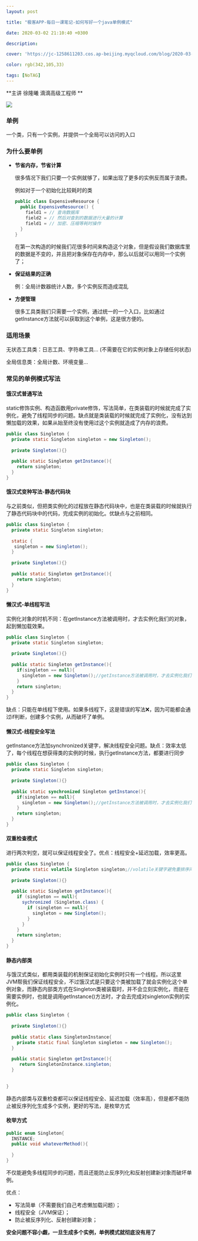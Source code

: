 ```yaml
---
layout: post

title: "极客APP-每日一课笔记-如何写好一个java单例模式"

date: 2020-03-02 21:10:40 +0300

description:  

cover: 'https://jc-1258611203.cos.ap-beijing.myqcloud.com/blog/2020-03-09-WX20200309-230120%402x.png'

color: rgb(342,105,33)

tags: [NoTAG]
---
```


**主讲 徐隆曦 滴滴高级工程师 **

![](https://jc-1258611203.cos.ap-beijing.myqcloud.com/blog/2020-03-09-WX20200309-230120%402x.png)

### 单例

一个类，只有一个实例，并提供一个全局可以访问的入口

### 为什么要单例

- **节省内存，节省计算**

  很多情况下我们只要一个实例就够了，如果出现了更多的实例反而属于浪费。

  例如对于一个初始化比较耗时的类

  ```java
  public class ExpensiveResource {
    public ExpensiveResource() {
      field1 = // 查询数据库
      field2 = // 然后对查到的数据进行大量的计算
      field1 = // 加密、压缩等耗时操作
    }
  }
  ```

  在第一次构造的时候我们花很多时间来构造这个对象，但是假设我们数据库里的数据是不变的，并且把对象保存在内存中，那么以后就可以用同一个实例了；

- **保证结果的正确**

  例：全局计数器统计人数，多个实例反而造成混乱

- **方便管理**

  很多工具类我们只需要一个实例，通过统一的一个入口，比如通过getInstance方法就可以获取到这个单例，这是很方便的。

### 适用场景

无状态工具类：日志工具、字符串工具... (不需要在它的实例对象上存储任何状态)

全局信息类：全局计数、环境变量... 

### 常见的单例模式写法

#### 饿汉式普通写法

static修饰实例、构造函数用private修饰，写法简单，在类装载的时候就完成了实例化，避免了线程同步的问题。缺点就是类装载的时候就完成了实例化，没有达到懒加载的效果，如果从始至终没有使用过这个实例就造成了内存的浪费。

```java
public class Singleton {
  private static Singleton singleton = new Singleton();
  
  private Singleton(){}
  
  public static Singleton getInstance(){
    return singleton;
  }
}
```

#### 饿汉式变种写法-静态代码块

与之前类似，但把类实例化的过程放在静态代码块中，也是在类装载的时候就执行了静态代码块中的代码，完成实例的初始化。优缺点与之前相同。

```java
public class Singleton {
  private static Singleton singleton;
  
  static {
   singleton = new Singleton();
  }
  
  private Singleton(){}
  
  public static Singleton getInstance(){
    return singleton;
  }
}
```

#### 懒汉式-单线程写法

实例化对象的时机不同：在getInstance方法被调用时，才去实例化我们的对象，起到懒加载效果。

```java
public class Singleton {
  private static Singleton singleton;
  
  private Singleton(){}
  
  public static Singleton getInstance(){
    if(singleton == null){
      singleton = new Singleton();//getInstance方法被调用时，才去实例化我们的对象
    }
    return singleton;
  }
}
```

缺点：只能在单线程下使用。如果多线程下，这是错误的写法❌，因为可能都会通过if判断，创建多个实例，从而破坏了单例。

#### 懒汉式-线程安全写法

getInstance方法加synchronized关键字，解决线程安全问题。缺点：效率太低了，每个线程在想获得类的实例的时候，执行getInstance方法，都要进行同步

```java
public class Singleton {
  private static Singleton singleton;
  
  private Singleton(){}
  
  public static synchronized Singleton getInstance(){
    if(singleton == null){
      singleton = new Singleton();//getInstance方法被调用时，才去实例化我们的对象
    }
    return singleton;
  }
}
```

#### 双重检查模式

进行两次判空，就可以保证线程安全了。优点：线程安全+延迟加载，效率更高。

```java
public class Singleton {
  private static volatile Singleton singleton;//volatile关键字避免重排序问题
  
  private Singleton(){}
  
  public static Singleton getInstance(){
    if (singleton == null){
      sychronized (Singleton.class) {
        if (singleton == null){
          singleton = new Singleton();
        }
      }
    }
    return singleton;
  }
}
```

#### 静态内部类

与饿汉式类似，都用类装载的机制保证初始化实例时只有一个线程。所以这里JVM帮我们保证线程安全，不过饿汉式是只要这个类被加载了就会实例化这个单例对象，而静态内部类方式在Singleton类被装载时，并不会立刻实例化，而是在需要实例时，也就是调用getInstance()方法时，才会去完成对singleton实例的实例化。

```java
public class Singleton {
  
  private Singleton(){}
  
  public static class SingletonInstance{
    private static final Singleton singleton = new Singleton();
  }
  
  public static Singleton getInstance(){
     return SingletonInstance.singleton;
  }
   
  
}
```



静态内部类与双重检查都可以保证线程安全、延迟加载（效率高），但是都不能防止被反序列化生成多个实例，更好的写法，是枚举方式

#### 枚举方式

```java
public enum Singleton{
  INSTANCE;
  public void whateverMethod(){
    
  }
}
```

不仅能避免多线程同步的问题，而且还能防止反序列化和反射创建新对象而破坏单例。

优点：

- 写法简单（不需要我们自己考虑懒加载问题）；
- 线程安全（JVM保证）；
- 防止被反序列化、反射创建新对象；

**安全问题不容小觑，一旦生成多个实例，单例模式就彻底没有用了**